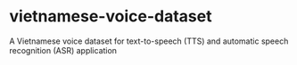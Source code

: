# vietnamese-voice-dataset
A Vietnamese voice dataset for text-to-speech (TTS) and automatic speech recognition (ASR) application
